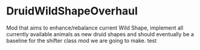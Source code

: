 # DruidWildShapeOverhaul
Mod that aims to enhance/rebalance current Wild Shape, implement all currently available animals as new druid shapes and should eventually be a baseline for the shifter class mod we are going to make. 
test